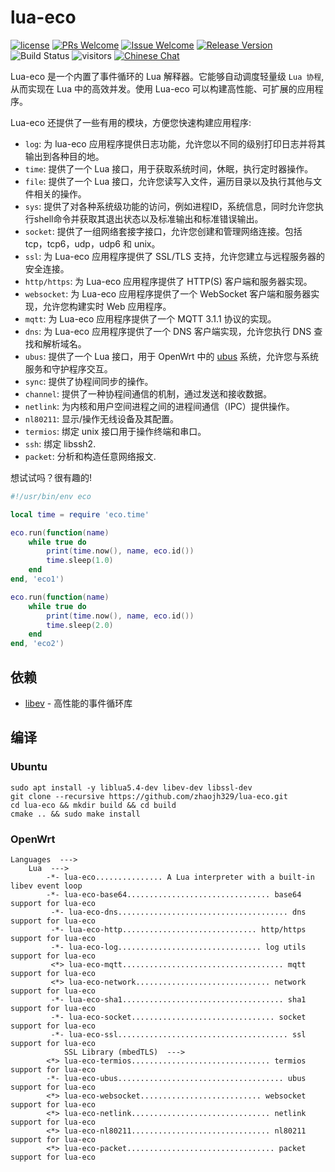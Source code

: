 # lua-eco

[1]: https://img.shields.io/badge/开源协议-MIT-brightgreen.svg?style=plastic
[2]: /LICENSE
[3]: https://img.shields.io/badge/提交代码-欢迎-brightgreen.svg?style=plastic
[4]: https://github.com/zhaojh329/lua-eco/pulls
[5]: https://img.shields.io/badge/提问-欢迎-brightgreen.svg?style=plastic
[6]: https://github.com/zhaojh329/lua-eco/issues/new
[7]: https://img.shields.io/badge/发布版本-3.8.0-blue.svg?style=plastic
[8]: https://github.com/zhaojh329/lua-eco/releases
[9]: https://github.com/zhaojh329/lua-eco/workflows/build/badge.svg
[11]: https://img.shields.io/badge/技术交流群-点击加入：153530783-brightgreen.svg
[12]: https://jq.qq.com/?_wv=1027&k=5PKxbTV

[![license][1]][2]
[![PRs Welcome][3]][4]
[![Issue Welcome][5]][6]
[![Release Version][7]][8]
![Build Status][9]
![visitors](https://visitor-badge.laobi.icu/badge?page_id=zhaojh329.lua-eco)
[![Chinese Chat][11]][12]

[lua]: https://www.lua.org
[libev]: http://software.schmorp.de/pkg/libev.html
[ubus]: https://openwrt.org/docs/techref/ubus

Lua-eco 是一个内置了事件循环的 Lua 解释器。它能够自动调度轻量级 `Lua 协程`, 从而实现在 Lua 中的高效并发。使用 Lua-eco 可以构建高性能、可扩展的应用程序。

Lua-eco 还提供了一些有用的模块，方便您快速构建应用程序:

* `log`: 为 lua-eco 应用程序提供日志功能，允许您以不同的级别打印日志并将其输出到各种目的地。
* `time`: 提供了一个 Lua 接口，用于获取系统时间，休眠，执行定时器操作。
* `file`: 提供了一个 Lua 接口，允许您读写入文件，遍历目录以及执行其他与文件相关的操作。
* `sys`: 提供了对各种系统级功能的访问，例如进程ID，系统信息，同时允许您执行shell命令并获取其退出状态以及标准输出和标准错误输出。
* `socket`: 提供了一组网络套接字接口，允许您创建和管理网络连接。包括 tcp，tcp6，udp，udp6 和 unix。
* `ssl`: 为 Lua-eco 应用程序提供了 SSL/TLS 支持，允许您建立与远程服务器的安全连接。
* `http/https`: 为 Lua-eco 应用程序提供了 HTTP(S) 客户端和服务器实现。
* `websocket`: 为 Lua-eco 应用程序提供了一个 WebSocket 客户端和服务器实现，允许您构建实时 Web 应用程序。
* `mqtt`: 为 Lua-eco 应用程序提供了一个 MQTT 3.1.1 协议的实现。
* `dns`: 为 Lua-eco 应用程序提供了一个 DNS 客户端实现，允许您执行 DNS 查找和解析域名。
* `ubus`: 提供了一个 Lua 接口，用于 OpenWrt 中的 [ubus] 系统，允许您与系统服务和守护程序交互。
* `sync`: 提供了协程间同步的操作。
* `channel`: 提供了一种协程间通信的机制，通过发送和接收数据。
* `netlink`: 为内核和用户空间进程之间的进程间通信（IPC）提供操作。
* `nl80211`: 显示/操作无线设备及其配置。
* `termios`: 绑定 unix 接口用于操作终端和串口。
* `ssh`: 绑定 libssh2.
* `packet`: 分析和构造任意网络报文.

想试试吗？很有趣的!

```lua
#!/usr/bin/env eco

local time = require 'eco.time'

eco.run(function(name)
    while true do
        print(time.now(), name, eco.id())
        time.sleep(1.0)
    end
end, 'eco1')

eco.run(function(name)
    while true do
        print(time.now(), name, eco.id())
        time.sleep(2.0)
    end
end, 'eco2')
```

## 依赖
* [libev] - 高性能的事件循环库

## 编译

### Ubuntu

    sudo apt install -y liblua5.4-dev libev-dev libssl-dev
    git clone --recursive https://github.com/zhaojh329/lua-eco.git
    cd lua-eco && mkdir build && cd build
    cmake .. && sudo make install

### OpenWrt

    Languages  --->
        Lua  --->
            -*- lua-eco............... A Lua interpreter with a built-in libev event loop
            -*- lua-eco-base64................................ base64 support for lua-eco
             -*- lua-eco-dns...................................... dns support for lua-eco
             -*- lua-eco-http.............................. http/https support for lua-eco
             -*- lua-eco-log................................ log utils support for lua-eco
             <*> lua-eco-mqtt.................................... mqtt support for lua-eco
             <*> lua-eco-network.............................. network support for lua-eco
             -*- lua-eco-sha1.................................... sha1 support for lua-eco
             -*- lua-eco-socket................................ socket support for lua-eco
             -*- lua-eco-ssl...................................... ssl support for lua-eco
                SSL Library (mbedTLS)  --->
            <*> lua-eco-termios............................... termios support for lua-eco
            -*- lua-eco-ubus..................................... ubus support for lua-eco
            <*> lua-eco-websocket........................... websocket support for lua-eco
            <*> lua-eco-netlink............................... netlink support for lua-eco
            <*> lua-eco-nl80211............................... nl80211 support for lua-eco
            <*> lua-eco-packet................................. packet support for lua-eco
